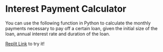 # Interest Payment Calculator


You can use the following function in Python to calculate the monthly payments necessary to pay off a certain loan, given
the initial size of the loan, annual interest rate and duration of the loan.

[Replit Link](https://replit.com/@mpopova/InterestPaymentCalculator#main.py) to try it!